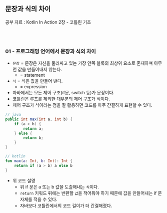 ## 문장과 식의 차이

공부 자료 : Kotlin In Action 2장 - 코틀린 기초

<br></br>

### 01 - 프로그래밍 언어에서 문장과 식의 차이

- `문장` = 문장은 자신을 둘러싸고 있는 가장 안쪽 블록의 최상위 요소로 존재하며 아무런 값을 만들어내지 않는다.
  - = statement
- `식` = 식은 값을 만들어 낸다.
  - = expression
- 자바에서는 모든 제어 구조(if문, switch 등)가 문장이다.
- 코틀린은 루프를 제외한 대부분의 제어 구조가 식이다.
- 제어 구조가 식이라는 점을 잘 활용하면 코드를 아주 간결하게 표현할 수 있다.
~~~java
// java
public int max(int a, int b) {
    if (a > b) {
        return a;
    } else {
        return b;
    }
}
~~~
~~~kotlin
// kotlin
fun max(a: Int, b: Int): Int {
    return if (a > b) a else b
}
~~~
- 위 코드 설명
  - 위 if 문은 a 또는 b 값을 도출해내는 `식`이다.
  - `return` 키워드 뒤에는 반환할 `값`을 적어줘야 하기 때문에 값을 만들어내는 if 문 자체를 적을 수 있다.
  - 자바보다 코틀린에서의 코드 길이가 더 간결해졌다.

<br></br>